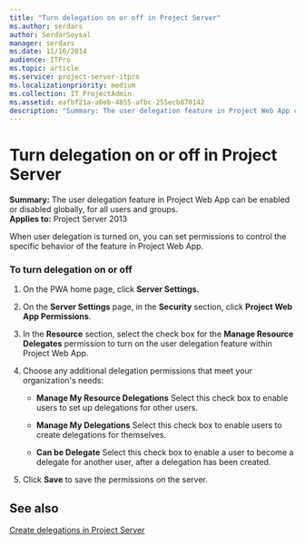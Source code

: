 ```yaml
---
title: "Turn delegation on or off in Project Server"
ms.author: serdars
author: SerdarSoysal
manager: serdars
ms.date: 11/16/2014
audience: ITPro
ms.topic: article
ms.service: project-server-itpro
ms.localizationpriority: medium
ms.collection: IT_ProjectAdmin
ms.assetid: eafbf21a-a6eb-4855-afbc-255ecb870142
description: "Summary: The user delegation feature in Project Web App can be enabled or disabled globally, for all users and groups."
---
```


# Turn delegation on or off in Project Server
 
 **Summary:** The user delegation feature in Project Web App can be enabled or disabled globally, for all users and groups.<br/>
**Applies to:** Project Server 2013
  
When user delegation is turned on, you can set permissions to control the specific behavior of the feature in Project Web App.
  
### To turn delegation on or off

1. On the PWA home page, click **Server Settings**.
    
2. On the **Server Settings** page, in the **Security** section, click **Project Web App Permissions**.
    
3. In the **Resource** section, select the check box for the **Manage Resource Delegates** permission to turn on the user delegation feature within Project Web App.
    
4. Choose any additional delegation permissions that meet your organization's needs:
    
   - **Manage My Resource Delegations** Select this check box to enable users to set up delegations for other users.
    
   - **Manage My Delegations** Select this check box to enable users to create delegations for themselves.
    
   - **Can be Delegate** Select this check box to enable a user to become a delegate for another user, after a delegation has been created.
    
5. Click **Save** to save the permissions on the server.
    
## See also


[Create delegations in Project Server](create-delegations-in-project-server.md)

